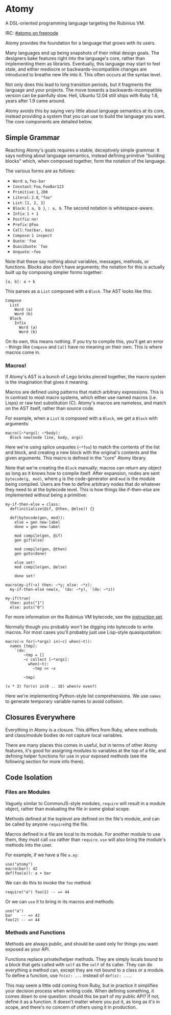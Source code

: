 # Atomy

A DSL-oriented programming language targeting the Rubinius VM.

IRC: [#atomo on freenode](irc://chat.freenode.net/atomy)

Atomy provides the foundation for a language that grows with its users.

Many languages end up being snapshots of their initial design goals. The
designers bake features right into the language's core, rather than
implementing them as libraries. Eventually, this language may start to feel
stale, and either mediocre or backwards-incompatible changes are introduced to
breathe new life into it. This often occurs at the syntax level.

Not only does this lead to long transition periods, but it fragments the
language and your projects. The move towards a backwards-incompatible version
can be painfully slow. Hell, Ubuntu 12.04 still ships with Ruby 1.8, years
after 1.9 came around.

Atomy avoids this by saying very little about language semantics at its core,
instead providing a system that you can use to build the language you want.
The core components are detailed below.


## Simple Grammar

Reaching Atomy's goals requires a stable, deceptively simple grammar. It says
nothing about language semantics, instead defining primitive "building blocks"
which, when composed together, form the notation of the language.

The various forms are as follows:

* `Word`: `a`, `foo-bar`
* `Constant`: `Foo`, `FooBar123`
* `Primitive`: `1`, `200`
* `Literal`: `2.0`, `"foo"`
* `List`: `[1, 2, 3]`
* `Block`: `{ a, b }`, `: a, b`. The second notation is whitespace-aware.
* `Infix`: `1 + 1`
* `Postfix`: `no!`
* `Prefix`: `@foo`
* `Call`: `foo(bar, baz)`
* `Compose`: `1 inspect`
* `Quote`: `'foo`
* `QuasiQuote`: <code>\`foo</code>
* `Unquote`: `~foo`

Note that these say nothing about variables, messages, methods, or functions.
Blocks also don't have arguments; the notation for this is actually built up
by composing simpler forms together:

    [a, b]: a + b

This parses as a `List` composed with a `Block`. The AST looks like this:

    Compose
      List
        Word (a)
        Word (b)
      Block
        Infix
          Word (a)
          Word (b)

On its own, this means nothing. If you try to compile this, you'll get an
error - things like `Compose` and `Call` have no meaning on their own. This is
where macros come in.


### Macros!

If Atomy's AST is a bunch of Lego bricks pieced together, the macro system is
the imagination that gives it meaning.

Macros are defined using patterns that match arbitrary expressions. This is in
contrast to most macro systems, which either use named macros (i.e. Lisps) or
raw text substitution (C). Atomy's macros are nameless, and match on the AST
itself, rather than source code.

For example, when a `List` is composed with a `Block`, we get a `Block` with
arguments:

    macro([~*args]: ~*body):
      Block new(node line, body, args)

Here we're using splice unquotes (`~*foo`) to match the contents of the list
and block, and creating a new block with the original's contents and the given
arguments. This macro is defined in the "core" Atomy library.

Note that we're creating the `Block` manually; macros can return any object as
long as it knows how to compile itself. After expansion, nodes are sent
`bytecode(g, mod)`, where `g` is the code-generator and `mod` is the module
being compiled. Users are free to define arbitrary nodes that do whatever they
need to at the bytecode level. This is how things like if-then-else are
implemented without being a primitive:

    my-if-then-else = class:
      def(initialize(@if, @then, @else)) {}

      def(bytecode(gen, mod)):
        else = gen new-label
        done = gen new-label

        mod compile(gen, @if)
        gen gif(else)

        mod compile(gen, @then)
        gen goto(done)

        else set!
        mod compile(gen, @else)

        done set!

    macro(my-if(~x) then: ~*y; else: ~*z):
      my-if-then-else new(x, `(do: ~*y), `(do: ~*z))

    my-if(true)
      then: puts("1")
      else: puts("0")

For more information on the Rubinius VM bytecode, see the [instruction
set](http://rubini.us/doc/en/virtual-machine/instructions/).

Normally though you probably won't be digging into bytecode to write macros.
For most cases you'll probably just use Lisp-style quasiquotation:

    macro(~x for(~*args) in(~c) when(~t)):
      names [tmp]:
        `(do:
            ~tmp = []
            ~c collect [~*args]:
              when(~t):
                ~tmp << ~x

            ~tmp)

    (v * 3) for(v) in(0 .. 10) when(v even?)

Here we're implementing Python-style list comprehensions. We use `names` to
generate temporary variable names to avoid collision.


## Closures Everywhere

Everything in Atomy is a closure. This differs from Ruby, where methods and
class/module bodies do not capture local variables.

There are many places this comes in useful, but in terms of other Atomy
features, it's good for assigning modules to variables at the top of a file,
and defining helper functions for use in your exposed methods (see the
following section for more info there).


## Code Isolation

### Files are Modules

Vaguely similar to CommonJS-style modules, `require` will result in a module
object, rather than evaluating the file in some global scope.

Methods defined at the toplevel are defined on the file's module, and can be
called by anyone `require`ing the file.

Macros defined in a file are local to its module. For another module to use
them, they must call `use` rather than `require`. `use` will also bring the
module's methods into the user.

For example, if we have a file `a.ay`:

    use("atomy")
    macro(bar): 42
    def(foo(a)): a + bar

We can do this to invoke the `foo` method:

    require("a") foo(2) -- => 44

Or we can `use` it to bring in its macros and methods:

    use("a")
    bar    -- => 42
    foo(2) -- => 44


### Methods and Functions

Methods are always public, and should be used only for things you want exposed
as your API.

Functions replace private/helper methods. They are simply locals bound to
a block that gets called with `self` as the `self` of its caller. They can do
everything a method can, except they are not bound to a class or a module. To
define a function, use `fn(x): ...` instead of `def(x): ...`.

This may seem a little odd coming from Ruby, but in practice it simplifies
your decision process when writing code. When defining something, it comes
down to one question: should this be part of my public API? If not, define it
as a function. It doesn't matter where you put it, as long as it's in scope,
and there's no concern of others using it in production.
